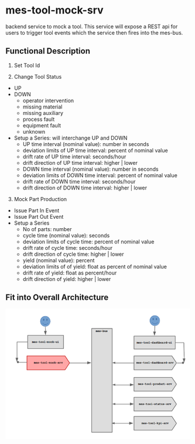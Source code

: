 # mes-tool-mock-srv

backend service to mock a tool. This service will expose a REST api for users to trigger tool events which the service then fires into the mes-bus.

## Functional Description

1. Set Tool Id

2. Change Tool Status
  - UP
  - DOWN
    - operator intervention
    - missing material
    - missing auxiliary
    - process fault
    - equipment fault
    - unknown
  - Setup a Series: will interchange UP and DOWN 
    - UP time interval (nominal value): number in seconds    
    - deviation limits of UP time interval: percent of nominal value
    - drift rate of UP time interval: seconds/hour
    - drift direction of UP time interval: higher | lower
    - DOWN time interval (nominal value): number in seconds
    - deviation limits of DOWN time interval: percent of nominal value
    - drift rate of DOWN time interval: seconds/hour
    - drift direction of DOWN time interval: higher | lower
    
  3. Mock Part Production
  - Issue Part In Event
  - Issue Part Out Event
  - Setup a Series
    - No of parts: number
    - cycle time (nominal value): seconds
    - deviation limits of cycle time: percent of nominal value
    - drift rate of cycle time: seconds/hour
    - drift direction of cycle time: higher | lower
    - yield (nominal value): percent
    - deviation limits of of yield: float as percent of nominal value
    - drift rate of yield: float as percent/hour
    - drift direction of yield: higher | lower

## Fit into Overall Architecture
![](doc/mes-tool-mock-srv.png)
